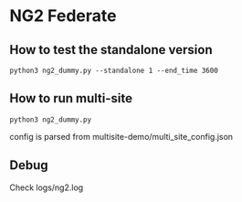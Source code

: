 # NG2 Federate

## How to test the standalone version

```
python3 ng2_dummy.py --standalone 1 --end_time 3600
```

## How to run multi-site

```
python3 ng2_dummy.py
```

config is parsed from multisite-demo/multi_site_config.json

## Debug

Check logs/ng2.log
